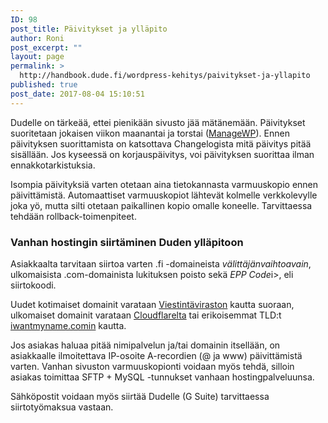 ```yaml
---
ID: 98
post_title: Päivitykset ja ylläpito
author: Roni
post_excerpt: ""
layout: page
permalink: >
  http://handbook.dude.fi/wordpress-kehitys/paivitykset-ja-yllapito
published: true
post_date: 2017-08-04 15:10:51
---
```

Dudelle on tärkeää, ettei pienikään sivusto jää mätänemään. Päivitykset suoritetaan jokaisen viikon maanantai ja torstai (<a href="https://managewp.com/">ManageWP</a>). Ennen päivityksen suorittamista on katsottava Changelogista mitä päivitys pitää sisällään. Jos kyseessä on korjauspäivitys, voi päivityksen suorittaa ilman ennakkotarkistuksia.

Isompia päivityksiä varten otetaan aina tietokannasta varmuuskopio ennen päivittämistä. Automaattiset varmuuskopiot lähtevät kolmelle verkkolevylle joka yö, mutta silti otetaan paikallinen kopio omalle koneelle. Tarvittaessa tehdään rollback-toimenpiteet.

<h3>Vanhan hostingin siirtäminen Duden ylläpitoon</h3>

Asiakkaalta tarvitaan siirtoa varten .fi -domaineista <i>välittäjänvaihtoavain</i>, ulkomaisista .com-domainista lukituksen poisto sekä <i>EPP Code</i>i>, eli siirtokoodi.

Uudet kotimaiset domainit varataan <a href="https://registry.domain.fi">Viestintäviraston</a> kautta suoraan, ulkomaiset domainit varataan <a href="https://www.cloudflare.com">Cloudflarelta</a> tai erikoisemmat TLD:t <a href="https://iwantmyname.com/">iwantmyname.comin</a> kautta.

Jos asiakas haluaa pitää nimipalvelun ja/tai domainin itsellään, on asiakkaalle ilmoitettava IP-osoite A-recordien (@ ja www) päivittämistä varten. Vanhan sivuston varmuuskopionti voidaan myös tehdä, silloin asiakas toimittaa SFTP + MySQL -tunnukset vanhaan hostingpalveluunsa.

Sähköpostit voidaan myös siirtää Dudelle (G Suite) tarvittaessa siirtotyömaksua vastaan.